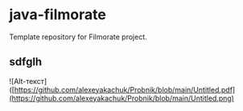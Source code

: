 # java-filmorate
Template repository for Filmorate project.
## sdfglh
![Alt-текст]([https://github.com/alexeyakachuk/Probnik/blob/main/Untitled.pdf](https://github.com/alexeyakachuk/Probnik/blob/main/Untitled.png)

